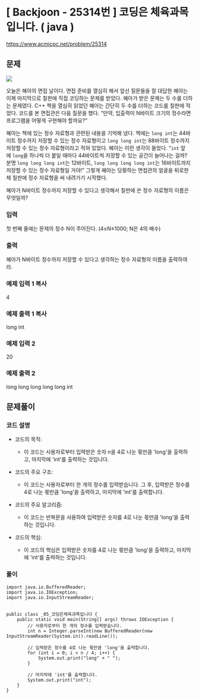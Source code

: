 # \[ Backjoon - 25314번 \] 코딩은 체육과목 입니다. ( java )
https://www.acmicpc.net/problem/25314
## 문제

![](https://u.acmicpc.net/ccbbee06-7e6f-4e56-bb9f-9a1abd795508/long-long-long-img1.png)

오늘은 혜아의 면접 날이다. 면접 준비를 열심히 해서 앞선 질문들을 잘 대답한 혜아는 이제 마지막으로 칠판에 직접 코딩하는 문제를 받았다. 혜아가 받은 문제는 두 수를 더하는 문제였다. C++ 책을 열심히 읽었던 혜아는 간단히 두 수를 더하는 코드를 칠판에 적었다. 코드를 본 면접관은 다음 질문을 했다. “만약, 입출력이 N바이트 크기의 정수라면 프로그램을 어떻게 구현해야 할까요?”

혜아는 책에 있는 정수 자료형과 관련된 내용을 기억해 냈다. 책에는 `long int`는 4$4$바이트 정수까지 저장할 수 있는 정수 자료형이고 `long long int`는 8$8$바이트 정수까지 저장할 수 있는 정수 자료형이라고 적혀 있었다. 혜아는 이런 생각이 들었다. “`int` 앞에 `long`을 하나씩 더 붙일 때마다 4$4$바이트씩 저장할 수 있는 공간이 늘어나는 걸까? 분명 `long long long int`는 12바이트, `long long long long int`는 16바이트까지 저장할 수 있는 정수 자료형일 거야!” 그렇게 혜아는 당황하는 면접관의 얼굴을 뒤로한 채 칠판에 정수 자료형을 써 내려가기 시작했다.

혜아가 N바이트 정수까지 저장할 수 있다고 생각해서 칠판에 쓴 정수 자료형의 이름은 무엇일까?

### 입력
첫 번째 줄에는 문제의 정수 N이 주어진다. (4≤N≤1000; N은 4의 배수)

### 출력
혜아가 N바이트 정수까지 저장할 수 있다고 생각하는 정수 자료형의 이름을 출력하여라.

### 예제 입력 1 복사
4

### 예제 출력 1 복사
long int

### 예제 입력 2 
20

### 예제 출력 2 
long long long long long int

## 문제풀이
### 코드 설명
- 코드의 목적:
    
    - 이 코드는 사용자로부터 입력받은 숫자 n을 4로 나눈 몫만큼 'long'을 출력하고, 마지막에 'int'를 출력하는 것입니다.
- 코드의 주요 구조:
    
    - 이 코드는 사용자로부터 한 개의 정수를 입력받습니다. 그 후, 입력받은 정수를 4로 나눈 몫만큼 'long'을 출력하고, 마지막에 'int'를 출력합니다.
- 코드의 주요 알고리즘:
    
    - 이 코드는 반복문을 사용하여 입력받은 숫자를 4로 나눈 몫만큼 'long'을 출력하는 것입니다.
- 코드의 핵심:
    
    - 이 코드의 핵심은 입력받은 숫자를 4로 나눈 몫만큼 'long'을 출력하고, 마지막에 'int'를 출력하는 것입니다.

### 풀이

```
import java.io.BufferedReader;
import java.io.IOException;
import java.io.InputStreamReader;


public class _05_코딩은체육과목입니다 {
    public static void main(String[] args) throws IOException {
        // 사용자로부터 한 개의 정수를 입력받습니다.
        int n = Integer.parseInt(new BufferedReader(new InputStreamReader(System.in)).readLine());

        // 입력받은 정수를 4로 나눈 몫만큼 'long'을 출력합니다.
        for (int i = 0; i < n / 4; i++) {
            System.out.print("long" + " ");
        }

        // 마지막에 'int'를 출력합니다.
        System.out.print("int");
    }
}
```
